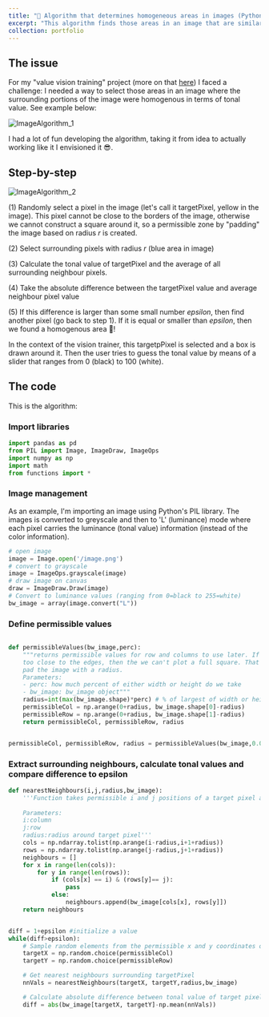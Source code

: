 ```yaml
---
title: "👀 Algorithm that determines homogeneous areas in images (Python)"
excerpt: "This algorithm finds those areas in an image that are similar in value. <br/><img src='https://github.com/m-guseva/m-guseva.github.io/blob/master/images/thumb_imageAlgorithm.jpg?raw=true'>"
collection: portfolio
---
```

## The issue
For my "value vision training" project (more on that [here](https://m-guseva.github.io/portfolio/2_ValueVision/)) I faced a challenge: I needed a way to select those areas in an image  where the surrounding portions of the image were homogenous in terms of tonal value. See example below:

![ImageAlgorithm_1](https://github.com/m-guseva/personal/assets/63409978/1f5cb2ae-bf40-47f1-997f-62791853ef7a)

I had a lot of fun developing the algorithm, taking it from idea to actually working like it I envisioned it 😎.

## Step-by-step
![ImageAlgorithm_2](https://github.com/m-guseva/personal/assets/63409978/c561aaeb-7b25-4c79-906b-1bc2cc41e283)


(1) Randomly select a pixel in the image (let's call it targetPixel, yellow in the image). This pixel cannot be close to the borders of the image, otherwise we cannot construct a square around it, so a permissible zone by "padding" the image based on radius $r$ is created.

(2) Select surrounding pixels with radius $r$ (blue area in image)

(3) Calculate the tonal value of targetPixel and the average of all surrounding neighbour pixels.

(4) Take the absolute difference between the targetPixel value and average neighbour pixel value

(5) If this difference is larger than some small number $epsilon$, then find another pixel (go back to step 1). If it is equal or smaller than $epsilon$, then we found a homogenous area 🏅!

In the context of the vision trainer, this targetpPixel is selected and a box is drawn around it. Then the user tries to guess the tonal value by means of a slider that ranges from 0 (black) to 100 (white).

## The code
This is the algorithm:
### Import libraries
```python
import pandas as pd
from PIL import Image, ImageDraw, ImageOps
import numpy as np
import math
from functions import *
```
### Image management
As an example, I'm importing an image using Python's PIL library. The images is converted to greyscale and then to 'L' (luminance) mode where each pixel carries the luminance (tonal value) information (instead of the color information).

```python
# open image
image = Image.open('/image.png')
# convert to grayscale
image = ImageOps.grayscale(image) 
# draw image on canvas
draw = ImageDraw.Draw(image)
# Convert to luminance values (ranging from 0=black to 255=white)
bw_image = array(image.convert("L")) 
```

### Define permissible values
```python

def permissibleValues(bw_image,perc):
    """returns permissible values for row and columns to use later. If the values are
    too close to the edges, then the we can't plot a full square. That's why we need to
    pad the image with a radius. 
    Parameters: 
    - perc: how much percent of either width or height do we take
    - bw_image: bw_image object"""
    radius=int(max(bw_image.shape)*perc) # % of largest of width or height
    permissibleCol = np.arange(0+radius, bw_image.shape[0]-radius)
    permissibleRow = np.arange(0+radius, bw_image.shape[1]-radius)
    return permissibleCol, permissibleRow, radius


permissibleCol, permissibleRow, radius = permissibleValues(bw_image,0.02)
```

### Extract surrounding neighbours, calculate tonal values and compare difference to epsilon
```python
def nearestNeighbours(i,j,radius,bw_image):
    '''Function takes permissible i and j positions of a target pixel and outputs neighboring values 
    
    Parameters:
    i:column
    j:row 
    radius:radius around target pixel'''
    cols = np.ndarray.tolist(np.arange(i-radius,i+1+radius))
    rows = np.ndarray.tolist(np.arange(j-radius,j+1+radius))
    neighbours = []
    for x in range(len(cols)):
        for y in range(len(rows)):
            if (cols[x] == i) & (rows[y]== j):
                pass
            else:
                neighbours.append(bw_image[cols[x], rows[y]])
    return neighbours


diff = 1+epsilon #initialize a value
while(diff>epsilon):    
    # Sample random elements from the permissible x and y coordinates of the image to select a valid random targetPixel.
    targetX = np.random.choice(permissibleCol)
    targetY = np.random.choice(permissibleRow)

    # Get nearest neighbours surrounding targetPixel
    nnVals = nearestNeighbours(targetX, targetY,radius,bw_image)

    # Calculate absolute difference between tonal value of target pixel and mean tonal value of neighbour pixels 
    diff = abs(bw_image[targetX, targetY]-np.mean(nnVals))
```

